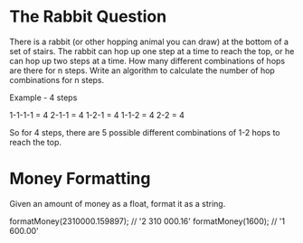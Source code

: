 # The Rabbit Question

There is a rabbit (or other hopping animal you can draw) at the bottom of a set of stairs. The rabbit can hop up one step at a time to reach the top, or he can hop up two steps at a time. How many different combinations of hops are there for n steps. Write an algorithm to calculate the number of hop combinations for n steps.

Example - 4 steps

1-1-1-1 = 4
2-1-1 = 4
1-2-1 = 4
1-1-2 = 4
2-2 = 4

So for 4 steps, there are 5 possible different combinations of 1-2 hops to reach the top.


# Money Formatting

Given an amount of money as a float, format it as a string.

formatMoney(2310000.159897); // '2 310 000.16'
formatMoney(1600); // '1 600.00'
